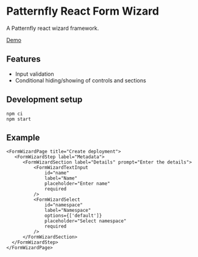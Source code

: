 # Patternfly React Form Wizard

A Patternfly react wizard framework.

[Demo](https://patternfly-labs.github.io/react-form-wizard/)

## Features

- Input validation
- Conditional hiding/showing of controls and sections

## Development setup

```
npm ci
npm start
```

## Example

```
<FormWizardPage title="Create deployment">
   <FormWizardStep label="Metadata">
      <FormWizardSection label="Details" prompt="Enter the details">
          <FormWizardTextInput
              id="name"
              label="Name"
              placeholder="Enter name"
              required
          />
          <FormWizardSelect
              id="namespace"
              label="Namespace"
              options={['default']}
              placeholder="Select namespace"
              required
          />
      </FormWizardSection>
  </FormWizardStep>
</FormWizardPage>
```
